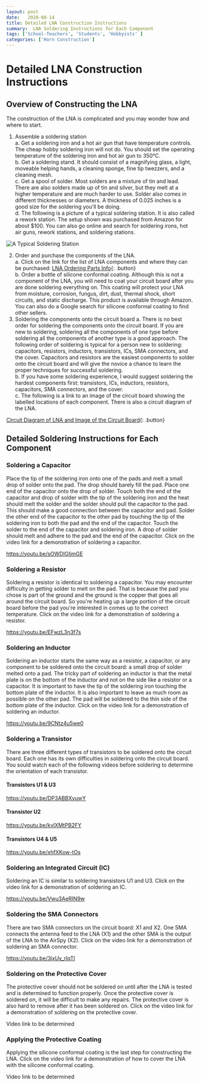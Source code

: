 ```yaml
---
layout: post
date:   2020-08-14
title: Detailed LNA Construction Instructions
summary:  LNA Soldering Instructions for Each Component
tags: ['School-Teachers', 'Students', 'Hobbyists' ]
categories: ['Horn Construction'] 
---
```


# Detailed LNA Construction Instructions  

## Overview of Constructing the LNA  

The construction of the LNA is complicated and you may wonder how and where to start.  
1. Assemble a soldering station  
     a. Get a soldering iron and a hot air gun that have temperature controls. The cheap hobby soldering iron will not do. You should set the operating temperature of the soldering iron and hot air gun to 350°C.  
     b. Get a soldering stand. It should consist of a magnifying glass, a light, moveable helping hands, a cleaning sponge, fine tip twezzers, and a cleaning mesh.  
     c. Get a spool of solder. Most solders are a mixture of tin and lead. There are also solders made up of tin and silver, but they melt at a higher temperature and are much harder to use. Solder also comes in different thicknesses or diameters. A thickness of 0.025 inches is a good size for the soldering you'll be doing.  
     d. The following is a picture of a typical soldering station. It is also called a rework station. The setup shown was purchased from Amazon for about $100. You can also go online and search for soldering irons, hot air guns, rework stations, and soldering stations.   
     
![A Typical Soldering Station](/dspira-lessons/images/SolderingStation.JPG)

2. Order and purchase the components of the LNA.  
     a. Click on the link for the list of LNA components and where they can be purchased: [LNA Ordering Parts Info](https://drive.google.com/file/d/1aHKy0YQeys0RdvzMzBeTztgR0km7af_V/view?usp=sharing){: .button}  
          b. Order a bottle of silicone conformal coating. Although this is not a component of the LNA, you will need to coat your circuit board after you are done soldering everything on. This coating will protect your LNA from moisture, corrosion, fungus, dirt, dust, thermal shock, short circuits, and static discharge. This product is available through Amazon. You can also do a Google search for silicone conformal coating to find other sellers.  
3. Soldering the components onto the circuit board
     a. There is no best order for soldering the components onto the circuit board. If you are new to soldering, soldering all the  components of one type before soldering all the components of another type is a good approach. The following order of soldering is typical for a person new to soldering: capacitors, resistors, inductors, transistors, ICs, SMA connectors, and the cover. Capacitors and resistors are the easiest components to solder onto the circuit board and will give the novice a chance to learn the proper techniques for successful soldering.  
     b. If you have some soldering experience, I would suggest soldering the hardest components first: transistors, ICs, inductors, resistors, capacitors, SMA connectors, and the cover.  
     c. The following is a link to an image of the circuit board showing the labelled locations of each component. There is also a circuit diagram of the LNA.  
     
[Circuit Diagram of LNA and Image of the Circuit Board](https://drive.google.com/file/d/1PwT-tn9KpN2fMcUG9MIAAlKz2KKEgYRl/view?usp=sharing){: .button}

## Detailed Soldering Instructions for Each Component

### Soldering a Capacitor

Place the tip of the soldering iron onto one of the pads and melt a small drop of solder onto the pad. The drop should barely fill the pad. Place one end of the capacitor onto the drop of solder. Touch both the end of the capacitor and drop of solder with the tip of the soldering iron and the heat should melt the solder and the solder should pull the capacitor to the pad. This should make a good connection between the capacitor and pad. Solder the other end of the capacitor to the other pad by touching the tip of the soldering iron to both the pad and the end of the capacitor. Touch the solder to the end of the capacitor and soldering iron. A drop of solder should melt and adhere to the pad and the end of the capacitor. Click on the video link for a demonstration of soldering a capacitor.

https://youtu.be/sOWDIGIjmGE

### Soldering a Resistor

Soldering a resistor is identical to soldering a capacitor. You may encounter difficulty in getting solder to melt on the pad. That is because the pad you chose is part of the ground and the ground is the copper that goes all around the circuit board. So you're heating up a large portion of the circuit board before the pad you're interested in comes up to the correct temperature. Click on the video link for a demonstration of soldering a resistor.

https://youtu.be/EFwzL3n3f7s

### Soldering an Inductor

Soldering an inductor starts the same way as a resistor, a capacitor, or any component to be soldered onto the circuit board: a small drop of solder melted onto a pad. The tricky part of soldering an inductor is that the metal plate is on the bottom of the inductor and not on the side like a resistor or a capacitor. It is important to have the tip of the soldering iron touching the bottom plate of the inductor. It is also important to leave as much room as possible on the other pad. The pad will be soldered to the thin side of the bottom plate of the inductor. Click on the video link for a demonstration of soldering an inductor.

https://youtu.be/9CNtz4u5we0

### Soldering a Transistor

There are three different types of transistors to be soldered onto the circuit board. Each one has its own difficulties in soldering onto the circuit board. You sould watch each of the following videos before soldering to determine the orientation of each transistor.

#### Transistors U1 & U3

https://youtu.be/DP3ABBXyuwY

#### Transistor U2

https://youtu.be/kvlXMtPB2FY

#### Transistors U4 & U5

https://youtu.be/xhfXKow-tOs

### Soldering an Integrated Circuit \(IC\)

Soldering an IC is similar to soldering transistors U1 and U3. Click on the video link for a demonstration of soldering an IC.

https://youtu.be/Vwu3AeRIN9w

### Soldering the SMA Connectors

There are two SMA connectors on the circuit board: X1 and X2. One SMA connects the antenna feed to the LNA \(X1\) and the other SMA is the output of the LNA to the AirSpy \(X2\). Click on the video link for a demonstration of soldering an SMA connector.

https://youtu.be/3jxUv_rlqTI

### Soldering on the Protective Cover

The protective cover should not be soldered on until after the LNA is tested and is determined to function properly. Once the protective cover is soldered on, it will be difficult to make any repairs. The protective cover is also hard to remove after it has been soldered on. Click on the video link for a demonstration of soldering on the protective cover.

Video link to be determined

### Applying the Protective Coating

Applying the silicone conformal coating is the last step for constructing the LNA. Click on the video link for a demonstration of how to cover the LNA with the silicone conformal coating.

Video link to be determined
